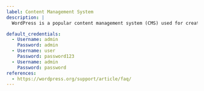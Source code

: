 ```yaml
---
label: Content Management System
description: |
  WordPress is a popular content management system (CMS) used for creating websites and blogs. It is known for its ease of use and flexibility.

default_credentials:
  - Username: admin
    Password: admin
  - Username: user
    Password: password123
  - Username: admin
    Password: password
references:
  - https://wordpress.org/support/article/faq/
---
```

